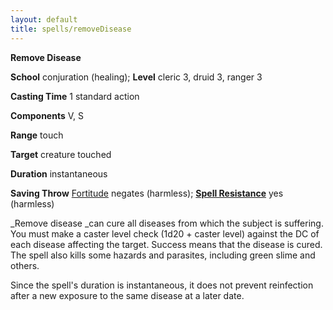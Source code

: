 ```yaml
---
layout: default
title: spells/removeDisease
---
```

 **Remove Disease**

**School** conjuration (healing); **Level** cleric 3, druid 3, ranger 3

**Casting Time** 1 standard action

**Components** V, S

**Range** touch

**Target** creature touched

**Duration** instantaneous

**Saving Throw** [Fortitude](../combat#_fortitude) negates (harmless); **[Spell Resistance](../glossary#_spell-resistance)** yes (harmless)

_Remove disease _can cure all diseases from which the subject is suffering. You must make a caster level check (1d20 + caster level) against the DC of each disease affecting the target. Success means that the disease is cured. The spell also kills some hazards and parasites, including green slime and others.

Since the spell's duration is instantaneous, it does not prevent reinfection after a new exposure to the same disease at a later date.

